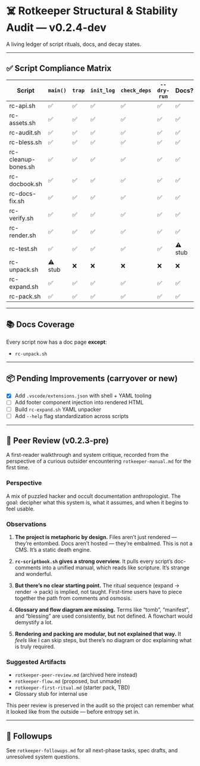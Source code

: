 # ☠️ Rotkeeper Structural & Stability Audit — v0.2.4-dev

A living ledger of script rituals, docs, and decay states.

---

## ✅ Script Compliance Matrix

| Script              | `main()` | `trap` | `init_log` | `check_deps` | `--dry-run` | Docs? |
|---------------------|---------|--------|------------|---------------|-------------|--------|
| rc-api.sh           | ✅      | ✅     | ✅         | ✅            | ✅          | ✅     |
| rc-assets.sh        | ✅      | ✅     | ✅         | ✅            | ✅          | ✅     |
| rc-audit.sh         | ✅      | ✅     | ✅         | ✅            | ✅          | ✅     |
| rc-bless.sh         | ✅      | ✅     | ✅         | ✅            | ✅          | ✅     |
| rc-cleanup-bones.sh | ✅      | ✅     | ✅         | ✅            | ✅          | ✅     |
| rc-docbook.sh       | ✅      | ✅     | ✅         | ✅            | ✅          | ✅     |
| rc-docs-fix.sh      | ✅      | ✅     | ✅         | ✅            | ✅          | ✅     |
| rc-verify.sh        | ✅      | ✅     | ✅         | ✅            | ✅          | ✅     |
| rc-render.sh        | ✅      | ✅     | ✅         | ✅            | ✅          | ✅     |
| rc-test.sh          | ✅      | ✅     | ✅         | ✅            | ✅          | ⚠️ stub |
| rc-unpack.sh        | ⚠️ stub| ❌     | ❌         | ❌            | ❌          | ❌     |
| rc-expand.sh        | ✅     | ✅     | ✅         | ✅            | ✅          | ✅     |
| rc-pack.sh          | ✅     | ✅     | ✅         | ✅            | ✅          | ✅     |

---

## 📚 Docs Coverage

Every script now has a doc page **except**:

- `rc-unpack.sh`

---

## 📦 Pending Improvements (carryover or new)

- [x] Add `.vscode/extensions.json` with shell + YAML tooling
- [ ] Add footer component injection into rendered HTML
- [ ] Build `rc-expand.sh` YAML unpacker
- [ ] Add `--help` flag standardization across scripts

---

## 🧪 Peer Review (v0.2.3-pre)

A first-reader walkthrough and system critique, recorded from the perspective of a curious outsider encountering `rotkeeper-manual.md` for the first time.

### Perspective
A mix of puzzled hacker and occult documentation anthropologist. The goal: decipher what this system is, what it assumes, and when it begins to feel usable.

### Observations

1. **The project is metaphoric by design.**
   Files aren’t just rendered — they’re entombed. Docs aren’t hosted — they’re embalmed. This is not a CMS. It’s a static death engine.

2. **`rc-scriptbook.sh` gives a strong overview.**
   It pulls every script’s doc-comments into a unified manual, which reads like scripture. It’s strange and wonderful.

3. **But there’s no clear starting point.**
   The ritual sequence (expand → render → pack) is implied, not taught. First-time users have to piece together the path from comments and osmosis.

4. **Glossary and flow diagram are missing.**
   Terms like “tomb”, “manifest”, and “blessing” are used consistently, but not defined. A flowchart would demystify a lot.

5. **Rendering and packing are modular, but not explained that way.**
   It *feels* like I can skip steps, but there’s no diagram or doc explaining what is truly required.

### Suggested Artifacts

- `rotkeeper-peer-review.md` (archived here instead)
- `rotkeeper-flow.md` (proposed, but unmade)
- `rotkeeper-first-ritual.md` (starter pack, TBD)
- Glossary stub for internal use

This peer review is preserved in the audit so the project can remember what it looked like from the outside — before entropy set in.

---

## 📌 Followups

See `rotkeeper-followups.md` for all next-phase tasks, spec drafts, and unresolved system questions.
